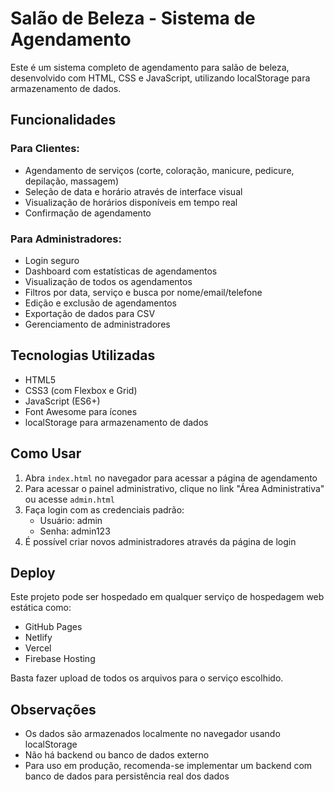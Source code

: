 # Salão de Beleza - Sistema de Agendamento

Este é um sistema completo de agendamento para salão de beleza, desenvolvido com HTML, CSS e JavaScript, utilizando localStorage para armazenamento de dados.

## Funcionalidades

### Para Clientes:
- Agendamento de serviços (corte, coloração, manicure, pedicure, depilação, massagem)
- Seleção de data e horário através de interface visual
- Visualização de horários disponíveis em tempo real
- Confirmação de agendamento

### Para Administradores:
- Login seguro
- Dashboard com estatísticas de agendamentos
- Visualização de todos os agendamentos
- Filtros por data, serviço e busca por nome/email/telefone
- Edição e exclusão de agendamentos
- Exportação de dados para CSV
- Gerenciamento de administradores

## Tecnologias Utilizadas

- HTML5
- CSS3 (com Flexbox e Grid)
- JavaScript (ES6+)
- Font Awesome para ícones
- localStorage para armazenamento de dados

## Como Usar

1. Abra `index.html` no navegador para acessar a página de agendamento
2. Para acessar o painel administrativo, clique no link "Área Administrativa" ou acesse `admin.html`
3. Faça login com as credenciais padrão:
   - Usuário: admin
   - Senha: admin123
4. É possível criar novos administradores através da página de login

## Deploy

Este projeto pode ser hospedado em qualquer serviço de hospedagem web estática como:
- GitHub Pages
- Netlify
- Vercel
- Firebase Hosting

Basta fazer upload de todos os arquivos para o serviço escolhido.

## Observações

- Os dados são armazenados localmente no navegador usando localStorage
- Não há backend ou banco de dados externo
- Para uso em produção, recomenda-se implementar um backend com banco de dados para persistência real dos dados